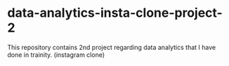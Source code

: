 # data-analytics-insta-clone-project-2
This repository contains 2nd project regarding data analytics that I have done in trainity. (instagram clone)  
